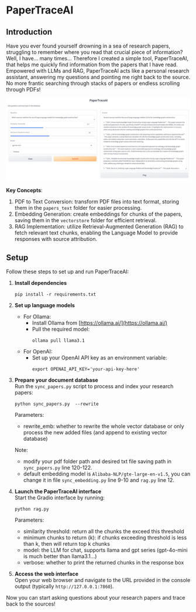 # PaperTraceAI

## Introduction

Have you ever found yourself drowning in a sea of research papers, struggling to remember where you read that crucial piece of information? Well, I have... many times... Therefore I created a simple tool, PaperTraceAI, that helps me quickly find information from the papers that I have read. Empowered with LLMs and RAG, PaperTraceAI acts like a personal research assistant, answering my questions and pointing me right back to the source. No more frantic searching through stacks of papers or endless scrolling through PDFs!

![PaperTraceAI Example](example.png)

**Key Concepts**:
1. PDF to Text Conversion: transform PDF files into text format, storing them in the `papers_text` folder for easier processing.
2. Embedding Generation: create embeddings for chunks of the papers, saving them in the `vectorstore` folder for efficient retrieval.
3. RAG Implementation: utilize Retrieval-Augmented Generation (RAG) to fetch relevant text chunks, enabling the Language Model to provide responses with source attribution.


## Setup

Follow these steps to set up and run PaperTraceAI:

1. **Install dependencies**<br>
   ```
   pip install -r requirements.txt
   ```

2. **Set up language models**<br>
   - For Ollama:
     - Install Ollama from [https://ollama.ai/](https://ollama.ai/)
     - Pull the required model:
       ```
       ollama pull llama3.1
       ```
   - For OpenAI:
     - Set up your OpenAI API key as an environment variable:
       ```
       export OPENAI_API_KEY='your-api-key-here'
       ```

3. **Prepare your document database**<br>
   Run the `sync_papers.py` script to process and index your research papers:
   ```
   python sync_papers.py  --rewrite
   ```
   Parameters:
   - rewrite_emb: whether to rewrite the whole vector database or only process the new added files (and append to existing vector database)

   Note:
   - modify your pdf folder path and desired txt file saving path in `sync_papers.py` line 120-122.
   - default embedding model is `Alibaba-NLP/gte-large-en-v1.5`, you can change it in file `sync_embedding.py` line 9-10 and `rag.py` line 12. 

4. **Launch the PaperTraceAI interface**<br>
   Start the Gradio interface by running:
   ```
   python rag.py
   ```
   Parameters:
   - similarity threshold: return all the chunks the exceed this threshold
   - minimum chunks to return (k): if chunks exceeding threshold is less than k, then will return top k chunks
   - model: the LLM for chat, supports llama and gpt series (gpt-4o-mini is much better than llama3.1...)
   - verbose: whether to print the returned chunks in the response box


5. **Access the web interface**<br>
   Open your web browser and navigate to the URL provided in the console output (typically `http://127.0.0.1:7860`).

Now you can start asking questions about your research papers and trace back to the sources!